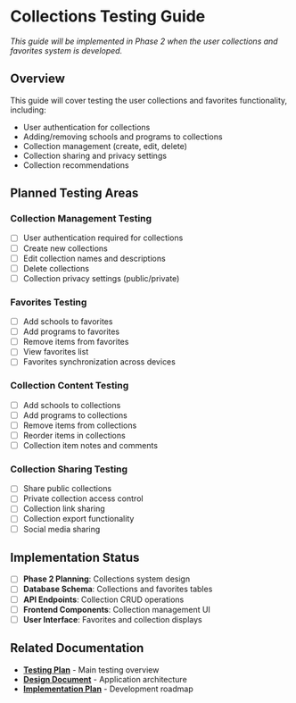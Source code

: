 # Collections Testing Guide

*This guide will be implemented in Phase 2 when the user collections and favorites system is developed.*

## Overview

This guide will cover testing the user collections and favorites functionality, including:
- User authentication for collections
- Adding/removing schools and programs to collections
- Collection management (create, edit, delete)
- Collection sharing and privacy settings
- Collection recommendations

## Planned Testing Areas

### Collection Management Testing
- [ ] User authentication required for collections
- [ ] Create new collections
- [ ] Edit collection names and descriptions
- [ ] Delete collections
- [ ] Collection privacy settings (public/private)

### Favorites Testing
- [ ] Add schools to favorites
- [ ] Add programs to favorites
- [ ] Remove items from favorites
- [ ] View favorites list
- [ ] Favorites synchronization across devices

### Collection Content Testing
- [ ] Add schools to collections
- [ ] Add programs to collections
- [ ] Remove items from collections
- [ ] Reorder items in collections
- [ ] Collection item notes and comments

### Collection Sharing Testing
- [ ] Share public collections
- [ ] Private collection access control
- [ ] Collection link sharing
- [ ] Collection export functionality
- [ ] Social media sharing

## Implementation Status

- [ ] **Phase 2 Planning**: Collections system design
- [ ] **Database Schema**: Collections and favorites tables
- [ ] **API Endpoints**: Collection CRUD operations
- [ ] **Frontend Components**: Collection management UI
- [ ] **User Interface**: Favorites and collection displays

## Related Documentation

- **[Testing Plan](./testing-plan.md)** - Main testing overview
- **[Design Document](../design-doc.md)** - Application architecture
- **[Implementation Plan](../implementation-plan.mdc)** - Development roadmap
